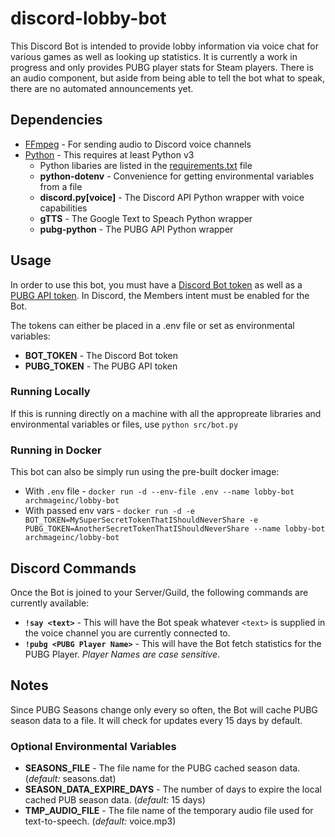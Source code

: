 # discord-lobby-bot

This Discord Bot is intended to provide lobby information via voice chat for various games as well as looking up statistics.
It is currently a work in progress and only provides PUBG player stats for Steam players.
There is an audio component, but aside from being able to tell the bot what to speak, there are no automated announcements yet.

## Dependencies

* [FFmpeg](https://www.ffmpeg.org/) - For sending audio to Discord voice channels
* [Python](https://www.python.org/) - This requires at least Python v3
    * Python libaries are listed in the [requirements.txt](requirements.txt) file
    * **python-dotenv** - Convenience for getting environmental variables from a file
    * **discord.py[voice]** - The Discord API Python wrapper with voice capabilities
    * **gTTS** - The Google Text to Speach Python wrapper
    * **pubg-python** - The PUBG API Python wrapper

## Usage

In order to use this bot, you must have a [Discord Bot token](https://discord.com/developers/applications) as well as a [PUBG API token](https://developer.pubg.com/apps).
In Discord, the Members intent must be enabled for the Bot.

The tokens can either be placed in a .env file or set as environmental variables:

* **BOT_TOKEN** - The Discord Bot token
* **PUBG_TOKEN** - The PUBG API token

### Running Locally

If this is running directly on a machine with all the appropreate libraries and environmental variables or files, use `python src/bot.py` 

### Running in Docker

This bot can also be simply run using the pre-built docker image:

* With `.env` file - `docker run -d --env-file .env --name lobby-bot archmageinc/lobby-bot` 
* With passed env vars - `docker run -d -e BOT_TOKEN=MySuperSecretTokenThatIShouldNeverShare -e PUBG_TOKEN=AnotherSecretTokenThatIShouldNeverShare --name lobby-bot archmageinc/lobby-bot`

## Discord Commands

Once the Bot is joined to your Server/Guild, the following commands are currently available:

* **`!say <text>`** - This will have the Bot speak whatever `<text>` is supplied in the voice channel you are currently connected to.
* **`!pubg <PUBG Player Name>`** - This will have the Bot fetch statistics for the PUBG Player. *Player Names are case sensitive*.

## Notes

Since PUBG Seasons change only every so often, the Bot will cache PUBG season data to a file. It will check for updates every 15 days by default.

### Optional Environmental Variables

* **SEASONS_FILE** - The file name for the PUBG cached season data. (*default:* seasons.dat)
* **SEASON_DATA_EXPIRE_DAYS** - The number of days to expire the local cached PUB season data. (*default:* 15 days)
* **TMP_AUDIO_FILE** - The file name of the temporary audio file used for text-to-speech. (*default:* voice.mp3)